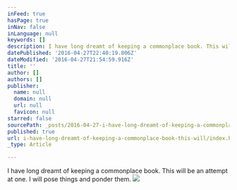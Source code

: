 ```yaml
---
inFeed: true
hasPage: true
inNav: false
inLanguage: null
keywords: []
description: I have long dreamt of keeping a commonplace book. This will be an attempt at one. I will pose things and ponder them.
datePublished: '2016-04-27T22:40:19.806Z'
dateModified: '2016-04-27T21:54:59.916Z'
title: ''
author: []
authors: []
publisher:
  name: null
  domain: null
  url: null
  favicon: null
starred: false
sourcePath: _posts/2016-04-27-i-have-long-dreamt-of-keeping-a-commonplace-book-this-will.md
published: true
url: i-have-long-dreamt-of-keeping-a-commonplace-book-this-will/index.html
_type: Article

---
```

I have long dreamt of keeping a commonplace book. This will be an attempt at one. I will pose things and ponder them.
![](https://the-grid-user-content.s3-us-west-2.amazonaws.com/dd8a12ab-34a4-4a04-9951-ee8dab7233f0.jpg)